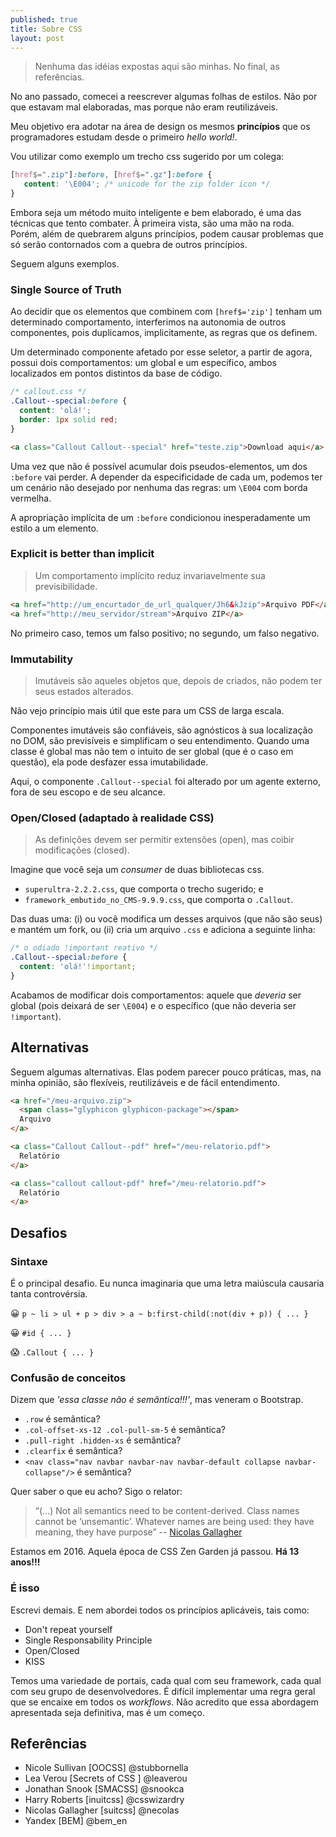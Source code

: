 ```yaml
---
published: true
title: Sobre CSS
layout: post
---
```


> Nenhuma das idéias expostas aqui são minhas. No final, as referências.

No ano passado, comecei a reescrever algumas folhas de estilos. Não por que estavam mal elaboradas, mas porque não eram reutilizáveis.

Meu objetivo era adotar na área de design os mesmos **princípios** que os programadores estudam desde o primeiro _hello world!_.

Vou utilizar como exemplo um trecho css sugerido por um colega:

```css
[href$=".zip"]:before, [href$=".gz"]:before {
   content: '\E004'; /* unicode for the zip folder icon */
}
```

Embora seja um método muito inteligente e bem elaborado, é uma das técnicas que tento combater. À primeira vista, são uma mão na roda. Porém, além de quebrarem alguns princípios, podem causar problemas que só serão contornados com a quebra de outros princípios.

Seguem alguns exemplos.


### Single Source of Truth

Ao decidir que os elementos que combinem com `[href$='zip']` tenham um determinado comportamento, interferimos na autonomia de outros componentes, pois duplicamos, implicitamente, as regras que os definem.

Um determinado componente afetado por esse seletor, a partir de agora, possui dois comportamentos: um global e um específico, ambos localizados em pontos distintos da base de código.

```css
/* callout.css */
.Callout--special:before {
  content: 'olá!';
  border: 1px solid red;
}
```

```html
<a class="Callout Callout--special" href="teste.zip">Download aqui</a>
```

Uma vez que não é possível acumular dois pseudos-elementos, um dos `:before` vai perder. A depender da especificidade de cada um, podemos ter um cenário não desejado por nenhuma das regras: um `\E004` com borda vermelha.

A apropriação implícita de um `:before` condicionou inesperadamente um estilo a um elemento.


### Explicit is better than implicit

> Um comportamento implícito reduz invariavelmente sua previsibilidade.

```html
<a href="http://um_encurtador_de_url_qualquer/Jh6&kJzip">Arquivo PDF</a>
<a href="http://meu_servidor/stream">Arquivo ZIP</a>
```

No primeiro caso, temos um falso positivo; no segundo, um falso negativo.


### Immutability

> Imutáveis são aqueles objetos que, depois de criados, não podem ter seus estados alterados.

Não vejo princípio mais útil que este para um CSS de larga escala.

Componentes imutáveis são confiáveis, são agnósticos à sua localização no DOM, são previsíveis e simplificam o seu entendimento. Quando uma classe é global mas não tem o intuito de ser global (que é o caso em questão), ela pode desfazer essa  imutabilidade.

Aqui, o componente `.Callout--special` foi alterado por um agente externo, fora de seu escopo e de seu alcance.


### Open/Closed (adaptado à realidade CSS)

> As definições devem ser permitir extensões (open), mas coibir modificações (closed).

Imagine que você seja um _consumer_ de duas bibliotecas css.

* `superultra-2.2.2.css`, que comporta o trecho sugerido; e
* `framework_embutido_no_CMS-9.9.9.css`, que comporta o `.Callout`.

Das duas uma: (i) ou você modifica um desses arquivos (que não são seus) e mantém um fork, ou (ii) cria um arquivo `.css` e adiciona a seguinte linha:

```css
/* o odiado !important reativo */
.Callout--special:before {
  content: 'olá!'!important;
}
```

Acabamos de modificar dois comportamentos: aquele que *deveria* ser global (pois deixará de ser `\E004`) e o específico (que não deveria ser `!important`).


## Alternativas

Seguem algumas alternativas. Elas podem parecer pouco práticas, mas, na minha opinião, são flexíveis, reutilizáveis e de fácil entendimento.

```html
<a href="/meu-arquivo.zip">
  <span class="glyphicon glyphicon-package"></span>
  Arquivo
</a>
```

```html
<a class="Callout Callout--pdf" href="/meu-relatorio.pdf">
  Relatório
</a>
```

```html
<a class="callout callout-pdf" href="/meu-relatorio.pdf">
  Relatório
</a>
```

## Desafios

### Sintaxe

É o principal desafio. Eu nunca imaginaria que uma letra maiúscula causaria tanta controvérsia.

😀 `p ~ li > ul + p > div > a ~ b:first-child(:not(div + p)) { ... }`

😀 `#id { ... }`

😱 `.Callout { ... }`

### Confusão de conceitos

Dizem que _'essa classe não é semântica!!!'_, mas veneram o Bootstrap.

* `.row` é semântica?
* `.col-offset-xs-12 .col-pull-sm-5` é semântica?
* `.pull-right .hidden-xs` é semântica?
* `.clearfix` é semântica?
* `<nav class="nav navbar navbar-nav navbar-default collapse navbar-collapse"/>` é semântica?

Quer saber o que eu acho? Sigo o relator:

> “(...) Not all semantics need to be content-derived. Class names cannot be ‘unsemantic’. Whatever names are being used: they have meaning, they have purpose” -- [Nicolas Gallagher](http://nicolasgallagher.com/about-html-semantics-front-end-architecture/)

Estamos em 2016. Aquela época de CSS Zen Garden já passou. **Há 13 anos!!!**

### É isso

Escrevi demais. E nem abordei todos os princípios aplicáveis, tais como:

- Don't repeat yourself
- Single Responsability Principle
- Open/Closed
- KISS

Temos uma variedade de portais, cada qual com seu framework, cada qual com seu grupo de desenvolvedores. É difícil implementar uma regra geral que se encaixe em todos os _workflows_. Não acredito que essa abordagem apresentada seja definitiva, mas é um começo.

## Referências

* Nicole Sullivan [OOCSS] @stubbornella
* Lea Verou [Secrets of CSS ] @leaverou
* Jonathan Snook [SMACSS] @snookca
* Harry Roberts [inuitcss] @csswizardry
* Nicolas Gallagher [suitcss] @necolas
* Yandex [BEM] @bem_en
